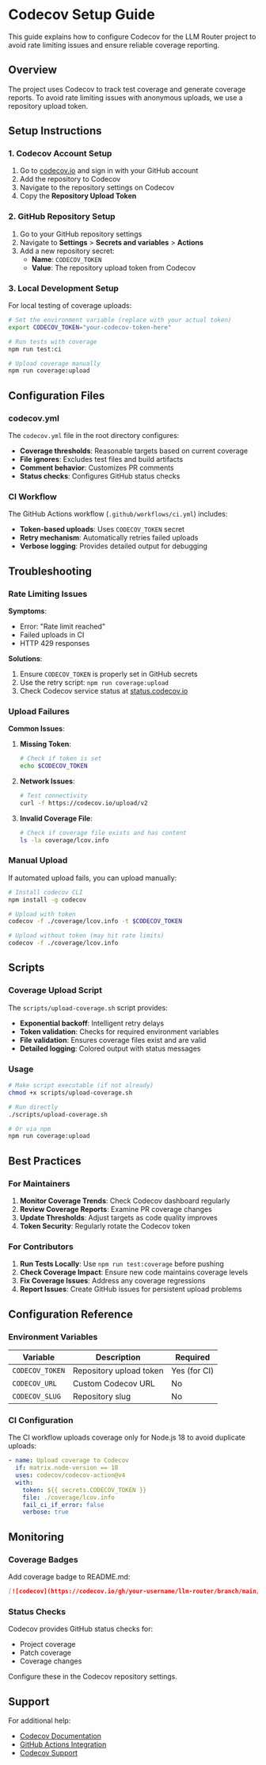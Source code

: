 # Codecov Setup Guide

This guide explains how to configure Codecov for the LLM Router project to avoid rate limiting issues and ensure reliable coverage reporting.

## Overview

The project uses Codecov to track test coverage and generate coverage reports. To avoid rate limiting issues with anonymous uploads, we use a repository upload token.

## Setup Instructions

### 1. Codecov Account Setup

1. Go to [codecov.io](https://codecov.io) and sign in with your GitHub account
2. Add the repository to Codecov
3. Navigate to the repository settings on Codecov
4. Copy the **Repository Upload Token**

### 2. GitHub Repository Setup

1. Go to your GitHub repository settings
2. Navigate to **Settings** > **Secrets and variables** > **Actions**
3. Add a new repository secret:
   - **Name**: `CODECOV_TOKEN`
   - **Value**: The repository upload token from Codecov

### 3. Local Development Setup

For local testing of coverage uploads:

```bash
# Set the environment variable (replace with your actual token)
export CODECOV_TOKEN="your-codecov-token-here"

# Run tests with coverage
npm run test:ci

# Upload coverage manually
npm run coverage:upload
```

## Configuration Files

### codecov.yml

The `codecov.yml` file in the root directory configures:

- **Coverage thresholds**: Reasonable targets based on current coverage
- **File ignores**: Excludes test files and build artifacts
- **Comment behavior**: Customizes PR comments
- **Status checks**: Configures GitHub status checks

### CI Workflow

The GitHub Actions workflow (`.github/workflows/ci.yml`) includes:

- **Token-based uploads**: Uses `CODECOV_TOKEN` secret
- **Retry mechanism**: Automatically retries failed uploads
- **Verbose logging**: Provides detailed output for debugging

## Troubleshooting

### Rate Limiting Issues

**Symptoms**:

- Error: "Rate limit reached"
- Failed uploads in CI
- HTTP 429 responses

**Solutions**:

1. Ensure `CODECOV_TOKEN` is properly set in GitHub secrets
2. Use the retry script: `npm run coverage:upload`
3. Check Codecov service status at [status.codecov.io](https://status.codecov.io)

### Upload Failures

**Common Issues**:

1. **Missing Token**:

   ```bash
   # Check if token is set
   echo $CODECOV_TOKEN
   ```

2. **Network Issues**:

   ```bash
   # Test connectivity
   curl -f https://codecov.io/upload/v2
   ```

3. **Invalid Coverage File**:
   ```bash
   # Check if coverage file exists and has content
   ls -la coverage/lcov.info
   ```

### Manual Upload

If automated upload fails, you can upload manually:

```bash
# Install codecov CLI
npm install -g codecov

# Upload with token
codecov -f ./coverage/lcov.info -t $CODECOV_TOKEN

# Upload without token (may hit rate limits)
codecov -f ./coverage/lcov.info
```

## Scripts

### Coverage Upload Script

The `scripts/upload-coverage.sh` script provides:

- **Exponential backoff**: Intelligent retry delays
- **Token validation**: Checks for required environment variables
- **File validation**: Ensures coverage files exist and are valid
- **Detailed logging**: Colored output with status messages

### Usage

```bash
# Make script executable (if not already)
chmod +x scripts/upload-coverage.sh

# Run directly
./scripts/upload-coverage.sh

# Or via npm
npm run coverage:upload
```

## Best Practices

### For Maintainers

1. **Monitor Coverage Trends**: Check Codecov dashboard regularly
2. **Review Coverage Reports**: Examine PR coverage changes
3. **Update Thresholds**: Adjust targets as code quality improves
4. **Token Security**: Regularly rotate the Codecov token

### For Contributors

1. **Run Tests Locally**: Use `npm run test:coverage` before pushing
2. **Check Coverage Impact**: Ensure new code maintains coverage levels
3. **Fix Coverage Issues**: Address any coverage regressions
4. **Report Issues**: Create GitHub issues for persistent upload problems

## Configuration Reference

### Environment Variables

| Variable        | Description             | Required     |
| --------------- | ----------------------- | ------------ |
| `CODECOV_TOKEN` | Repository upload token | Yes (for CI) |
| `CODECOV_URL`   | Custom Codecov URL      | No           |
| `CODECOV_SLUG`  | Repository slug         | No           |

### CI Configuration

The CI workflow uploads coverage only for Node.js 18 to avoid duplicate uploads:

```yaml
- name: Upload coverage to Codecov
  if: matrix.node-version == 18
  uses: codecov/codecov-action@v4
  with:
    token: ${{ secrets.CODECOV_TOKEN }}
    file: ./coverage/lcov.info
    fail_ci_if_error: false
    verbose: true
```

## Monitoring

### Coverage Badges

Add coverage badge to README.md:

```markdown
[![codecov](https://codecov.io/gh/your-username/llm-router/branch/main/graph/badge.svg?token=YOUR_TOKEN)](https://codecov.io/gh/your-username/llm-router)
```

### Status Checks

Codecov provides GitHub status checks for:

- Project coverage
- Patch coverage
- Coverage changes

Configure these in the Codecov repository settings.

## Support

For additional help:

- [Codecov Documentation](https://docs.codecov.io)
- [GitHub Actions Integration](https://docs.codecov.io/docs/github-actions)
- [Codecov Support](https://codecov.io/support)
